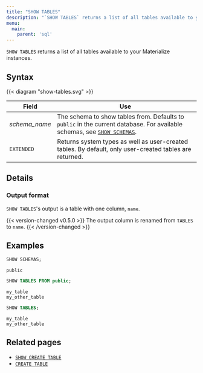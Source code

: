 ```yaml
---
title: "SHOW TABLES"
description: "`SHOW TABLES` returns a list of all tables available to your Materialize instances."
menu:
  main:
    parent: 'sql'
---
```


`SHOW TABLES` returns a list of all tables available to your Materialize
instances.

## Syntax

{{< diagram "show-tables.svg" >}}

Field | Use
------|-----
_schema&lowbar;name_ | The schema to show tables from. Defaults to `public` in the current database. For available schemas, see [`SHOW SCHEMAS`](../show-schemas).
`EXTENDED` | Returns system types as well as user-created tables. By default, only user-created tables are returned. 

## Details

### Output format

`SHOW TABLES`'s output is a table with one column, `name`.

{{< version-changed v0.5.0 >}}
The output column is renamed from `TABLES` to `name`.
{{< /version-changed >}}

## Examples

```sql
SHOW SCHEMAS;
```
```nofmt
public
```
```sql
SHOW TABLES FROM public;
```
```nofmt
my_table
my_other_table
```
```sql
SHOW TABLES;
```
```nofmt
my_table
my_other_table
```

## Related pages

- [`SHOW CREATE TABLE`](../show-create-table)
- [`CREATE TABLE`](../create-table)
